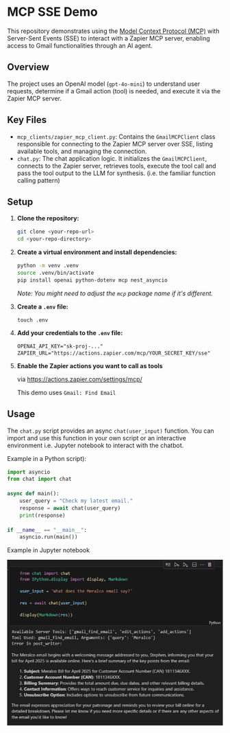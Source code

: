 # MCP SSE Demo

This repository demonstrates using the [Model Context Protocol (MCP)](https://modelcontextprotocol.io/) with Server-Sent Events (SSE) to interact with a Zapier MCP server, enabling access to Gmail functionalities through an AI agent.

## Overview

The project uses an OpenAI model (`gpt-4o-mini`) to understand user requests, determine if a Gmail action (tool) is needed, and execute it via the Zapier MCP server.

## Key Files

*   `mcp_clients/zapier_mcp_client.py`: Contains the `GmailMCPClient` class responsible for connecting to the Zapier MCP server over SSE, listing available tools, and managing the connection.
*   `chat.py`: The chat application logic. It initializes the `GmailMCPClient`, connects to the Zapier server, retrieves tools, execute the tool call and pass the tool output to the LLM for synthesis. (i.e. the familiar function calling pattern)

## Setup

1.  **Clone the repository:**
    ```bash
    git clone <your-repo-url>
    cd <your-repo-directory>
    ```
2.  **Create a virtual environment and install dependencies:**
    ```bash
    python -m venv .venv
    source .venv/bin/activate
    pip install openai python-dotenv mcp nest_asyncio 
    ```
    *Note: You might need to adjust the `mcp` package name if it's different.*
3.  **Create a `.env` file:**
    ```
    touch .env
    ```
4.  **Add your credentials to the `.env` file:**
    ```dotenv
    OPENAI_API_KEY="sk-proj-..."
    ZAPIER_URL="https://actions.zapier.com/mcp/YOUR_SECRET_KEY/sse"

5. **Enable the Zapier actions you want to call as tools**

    via https://actions.zapier.com/settings/mcp/

    This demo uses `Gmail: Find Email`


## Usage

The `chat.py` script provides an async `chat(user_input)` function. You can import and use this function in your own script or an interactive environment i.e. Jupyter notebook to interact with the chatbot.

Example in a Python script):

```python
import asyncio
from chat import chat

async def main():
    user_query = "Check my latest email."
    response = await chat(user_query)
    print(response)

if __name__ == "__main__":
    asyncio.run(main())
```

Example in Jupyter notebook

![Chat in Jupyter Notebook](assets/chat-jupyter.png)







